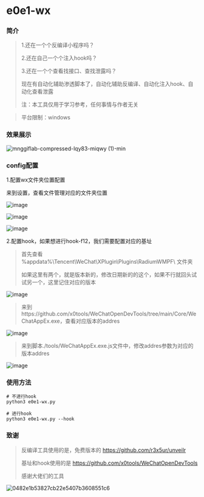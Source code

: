 # e0e1-wx

### 简介

> 1.还在一个个反编译小程序吗？
>
> 2.还在自己一个个注入hook吗？
>
> 3.还在一个个查看找接口、查找泄露吗？
>
> 现在有自动化辅助渗透脚本了，自动化辅助反编译、自动化注入hook、自动化查看泄露
>
> 注：本工具仅用于学习参考，任何事情与作者无关

> 平台限制：windows

### 效果展示

![mnggiflab-compressed-lqy83-miqwy (1)-min](https://github.com/eeeeeeeeee-code/e0e1-wx/assets/115862499/24a56b9f-29fb-4fee-9112-fdd125824f0d)

### config配置

1.配置wx文件夹位置配置

来到设置，查看文件管理对应的文件夹位置

![image](https://github.com/eeeeeeeeee-code/e0e1-wx/assets/115862499/0430a112-22bf-4071-8ffe-01d595d62f93)

![image](https://github.com/eeeeeeeeee-code/e0e1-wx/assets/115862499/191392dc-c79c-43d9-acd3-86285a1df5fe)

![image](https://github.com/eeeeeeeeee-code/e0e1-wx/assets/115862499/abc71f6d-5667-41df-9d24-4d855b175018)

2.配置hook，如果想进行hook-f12，我们需要配置对应的基址

> 首先查看 %appdata%\Tencent\WeChat\XPlugin\Plugins\RadiumWMPF\ 文件夹
>
> 如果这里有两个，就是版本新的，修改日期新的的这个，如果不行就回头试试另一个，这里记住对应的版本

![image](https://github.com/eeeeeeeeee-code/e0e1-wx/assets/115862499/5d96cf56-36be-4c1a-b05a-43efd0a07a86)

> 来到https://github.com/x0tools/WeChatOpenDevTools/tree/main/Core/WeChatAppEx.exe，查看对应版本的addres

![image](https://github.com/eeeeeeeeee-code/e0e1-wx/assets/115862499/b0f5efd0-36e4-4f2d-8e48-4ccbe418d98b)

> 来到脚本./tools/WeChatAppEx.exe.js文件中，修改addres参数为对应的版本addres

![image](https://github.com/eeeeeeeeee-code/e0e1-wx/assets/115862499/12dfb004-6bcb-4935-a3c8-99992efb9107)



### 使用方法

```
# 不进行hook
python3 e0e1-wx.py

# 进行hook
python3 e0e1-wx.py --hook
```


### 致谢

> 反编译工具使用的是，免费版本的 https://github.com/r3x5ur/unveilr
>
> 基址和hook使用的是 https://github.com/x0tools/WeChatOpenDevTools
>
> 感谢大佬们的工具
>

![0482e1b53827cb22e5407b3608551c6](https://github.com/eeeeeeeeee-code/e0e1-wx/assets/115862499/949d3706-4425-46e6-9f92-f86043689810)
